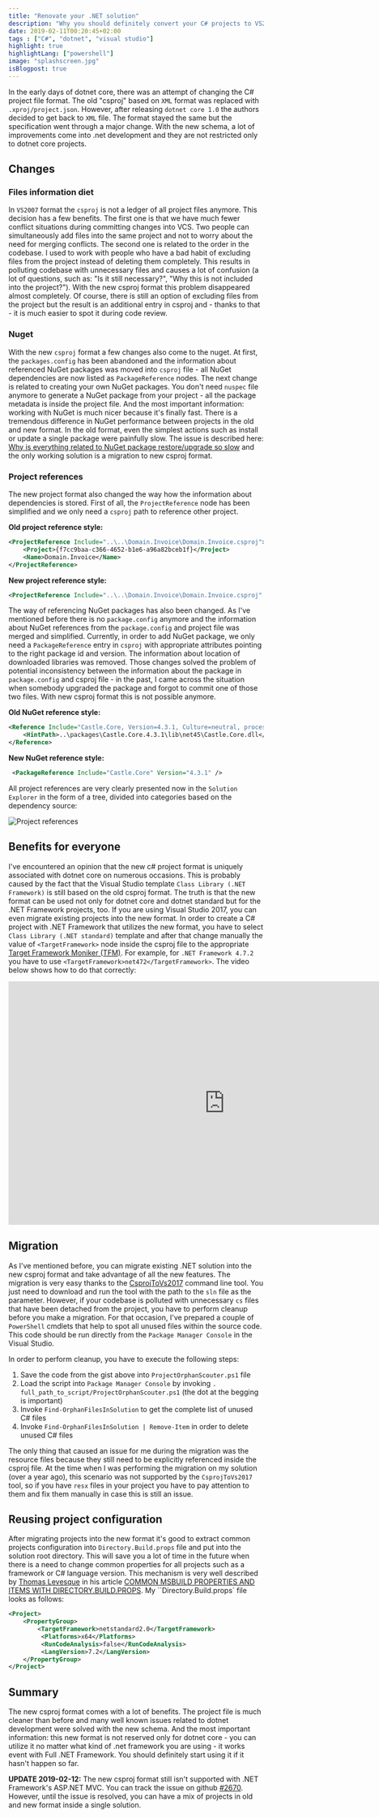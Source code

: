 ```yaml
---
title: "Renovate your .NET solution"
description: "Why you should definitely convert your C# projects to VS2017 format."
date: 2019-02-11T00:20:45+02:00
tags : ["C#", "dotnet", "visual studio"]
highlight: true
highlightLang: ["powershell"]
image: "splashscreen.jpg"
isBlogpost: true
---
```



In the early days of dotnet core, there was an attempt of changing the C# project file format. The old "csproj" based on `XML` format was replaced with  `.xproj/project.json`. However, after releasing `dotnet core 1.0` the authors decided to get back to `XML` file.  The format stayed the same but the specification went through a major change. With the new schema, a lot of improvements come into .net development and they are not restricted only to dotnet core projects.

## Changes

### Files information diet
In `VS2007` format the `csproj` is not a ledger of all project files anymore. This decision has a few benefits. The first one is that we have much fewer conflict situations during committing changes into VCS. Two people can simultaneously add files into the same project and not to worry about the need for merging conflicts. The second one is related to the order in the codebase. I used to work with people who have a bad habit of excluding files from the project instead of deleting them completely. This results in polluting codebase with unnecessary files and causes a lot of confusion (a lot of questions, such as: "Is it still necessary?", "Why this is not included into the project?"). With the new csproj format this problem disappeared almost completely. Of course, there is still an option of excluding files from the project but the result is an additional entry in csproj and - thanks to that - it is much easier to spot it during code review.


### Nuget

With the new `csproj` format a few changes also come to the nuget. At first, the `packages.config` has been abandoned and the information about referenced NuGet packages was moved into `csproj` file - all NuGet dependencies are now listed as `PackageReference` nodes. The next change is related to creating your own NuGet packages. You don't need `nuspec` file anymore to generate a NuGet package from your project - all the package metadata is inside the project file. And the most important information: working with NuGet is much nicer because it's finally fast. There is a tremendous difference in NuGet performance between projects in the old and new format. In the old format, even the simplest actions such as install or update a single package were painfully slow. The issue is described here: [Why is everything related to NuGet package restore/upgrade so slow](https://github.com/NuGet/Home/issues/5805) and the only working solution is a migration to new csproj format. 


### Project references

The new project format also changed the way how the information about dependencies is stored. First of all, the `ProjectReference` node has been simplified and we only need a `csproj` path to reference other project. 


__Old project reference style:__
```xml
<ProjectReference Include="..\..\Domain.Invoice\Domain.Invoice.csproj">
    <Project>{f7cc9baa-c366-4652-b1e6-a96a82bceb1f}</Project>
    <Name>Domain.Invoice</Name>
</ProjectReference>
```

__New project reference style:__

```xml
<ProjectReference Include="..\..\Domain.Invoice\Domain.Invoice.csproj" />
```
The way of referencing NuGet packages has also been changed. As I've mentioned before there is no `package.config` anymore and the information about NuGet references from the `package.config` and project file was merged and simplified. Currently, in order to add NuGet package, we only need a `PackageReference` entry in `csproj` with appropriate attributes pointing to the right package id and version. The information about location of downloaded libraries was removed. Those changes solved the problem of potential inconsistency between the information about the package in `package.config` and csproj file - in the past, I came across the situation when somebody upgraded the package and forgot to commit one of those two files. With new csproj format this is not possible anymore.

__Old NuGet reference style:__

```xml
<Reference Include="Castle.Core, Version=4.3.1, Culture=neutral, processorArchitecture=MSIL">
    <HintPath>..\packages\Castle.Core.4.3.1\lib\net45\Castle.Core.dll</HintPath>
</Reference>
```

__New NuGet reference style:__
```xml
 <PackageReference Include="Castle.Core" Version="4.3.1" />
```

All project references are very clearly presented now in the `Solution Explorer` in the form of a tree, divided into categories based on the dependency source:

![Project references](project_references.jpg)

## Benefits for everyone
I've encountered an opinion that the new c# project format is uniquely associated with dotnet core on numerous occasions. This is probably caused by the fact that the Visual Studio template `Class Library (.NET Framework)` is still based on the old csproj format. The truth is that the new format can be used not only for dotnet core and dotnet standard but for the .NET Framework projects, too. If you are using Visual Studio 2017, you can even migrate existing projects into the new format. In order to create a C# project with .NET Framework that utilizes the new format, you have to select `Class Library (.NET standard)` template and after that change manually the value of `<TargetFramework>` node inside the csproj file to the appropriate [Target Framework Moniker (TFM)](https://docs.microsoft.com/en-us/dotnet/standard/frameworks). For example, for `.NET Framework 4.7.2` you have to use `<TargetFramework>net472</TargetFramework>`. The video below shows how to do that correctly:


<div class="video-container">
<iframe width="853" height="480" src="https://www.youtube.com/embed/QlIZ056vYjw?rel=0" frameborder="0" allow="autoplay; encrypted-media" allowfullscreen></iframe>
</div>

## Migration

As I've mentioned before, you can migrate existing .NET solution into the new csproj format and take advantage of all the new features. The migration is very easy thanks to the [CsprojToVs2017](https://github.com/hvanbakel/CsprojToVs2017) command line tool. You just need to download and run the tool with the path to the `sln` file as the parameter. However, if your codebase is polluted with unnecessary `cs` files that have been detached from the project, you have to perform cleanup before you make a migration. For that occasion, I've prepared a couple of `PowerShell` cmdlets that help to spot all unused files within the source code. This code should be run directly from the `Package Manager Console` in the Visual Studio.

<script src="https://gist.github.com/cezarypiatek/4881ceef6fc8c439ab7611c41133144b.js"></script>

In order to perform cleanup, you have to execute the following steps:

1. Save the code from the gist above into `ProjectOrphanScouter.ps1` file
2. Load the script into `Package Manager Console` by invoking `.  full_path_to_script/ProjectOrphanScouter.ps1` (the dot at the begging is important)
3. Invoke `Find-OrphanFilesInSolution` to get the complete list of unused C# files
4. Invoke `Find-OrphanFilesInSolution | Remove-Item` in order to delete unused C# files

The only thing that caused an issue for me during the migration was the resource files because they still need to be explicitly referenced inside the csproj file. At the time when I was performing the migration on my solution (over a year ago), this scenario was not supported by the `CsprojToVs2017` tool, so if you have `resx` files in your project you have to pay attention to them and fix them manually in case this is still an issue.


## Reusing project configuration
After migrating projects into the new format it's good to extract common projects configuration into `Directory.Build.props` file and put into the solution root directory. This will save you a lot of time in the future when there is a need to change common properties for all projects such as a framework or C# language version. This mechanism is very well described by [Thomas Levesque](https://www.thomaslevesque.com/) in his article  [COMMON MSBUILD PROPERTIES AND ITEMS WITH DIRECTORY.BUILD.PROPS](https://www.thomaslevesque.com/2017/09/18/common-msbuild-properties-and-items-with-directory-build-props/).  My ``Directory.Build.props` file looks as follows:

```xml
<Project>
    <PropertyGroup>
        <TargetFramework>netstandard2.0</TargetFramework>
         <Platforms>x64</Platforms>
         <RunCodeAnalysis>false</RunCodeAnalysis>
         <LangVersion>7.2</LangVersion>
    </PropertyGroup>
</Project>
```



## Summary
The new csproj format comes with a lot of benefits. The project file is much cleaner than before and many well known issues related to dotnet development were solved with the new schema. And the most important information: this new format is not reserved only for dotnet core - you can utilize it no matter what kind of .net framework you are using - it works event with Full .NET Framework. You should definitely start using it if it hasn't happen so far.


__UPDATE 2019-02-12:__  The new csproj format still isn't supported with .NET Framework's ASP.NET MVC. You can track the issue on github [#2670](https://github.com/dotnet/project-system/issues/2670). However, until the issue is resolved, you can have a mix of projects in old and new format inside a single solution.